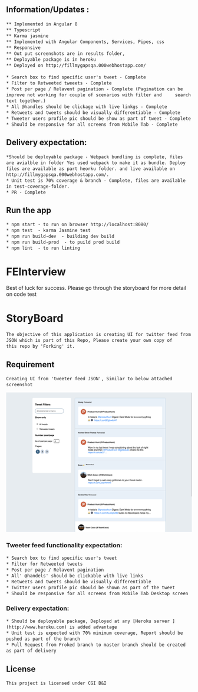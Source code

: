 
 ## Information/Updates :

    ** Implemented in Angular 8
    ** Typescript
    ** Karma jasmine
    ** Implemented with Angular Components, Services, Pipes, css
    ** Responsive
    ** Out put screenshots are in results folder,
    ** Deployable package is in heroku
    ** Deployed on http://fillmygapsqa.000webhostapp.com/

    * Search box to find specific user's tweet - Complete
    * Filter to Retweeted tweeets - Complete
    * Post per page / Relavent pagination - Complete (Pagination can be improve not working for couple of scenarios with filter and     search text together.)
    * All @handles should be clickage with live linkgs - Complete
    * Retweets and tweets should be visually differentiable - Complete
    * Tweeter users profile pic should be show as part of tweet - Complete
    * Should be responsive for all screens from Mobile Tab - Complete
## Delivery expectation:
    *Should be deployable package - Webpack bundling is complete, files are avialble in folder Yes used webpack to make it as bundle. Deploy files are available as part heorku folder. and live available on http://fillmygapsqa.000webhostapp.com/.
    * Unit test is 70% coverage & branch - Complete, files are available in test-coverage-folder.
    * PR - Complete

## Run the app
    * npm start - to run on browser http://localhost:8080/
    * npm test  - karma Jasmine test
    * npm run build-dev  - building dev build
    * npm run build-prod  - to puild prod build
    * npm lint  - to run linting


# FEInterview
Best of luck for success. 
Please go through the storyboard for more detail on code test

# StoryBoard
    The objective of this application is creating UI for twitter feed from 
    JSON which is part of this Repo, Please create your own copy of 
    this repo by 'Forking' it.
 
 ## Requirement
    
    Creating UI from 'tweeter feed JSON', Similar to below attached screenshot
    
![Screenshot](SampleScreen.png)

### Tweeter feed functionality expectation:
    * Search box to find specific user's tweet 
    * Filter for Retweeted tweets 
    * Post per page / Relavent pagination
    * All' @handels' should be clickable with live links
    * Retweets and tweets should be visually differentiable 
    * Twitter users profile pic should be shown as part of the tweet
    * Should be responsive for all screens from Mobile Tab Desktop screen
    
### Delivery expectation:
    * Should be deployable package, Deployed at any [Heroku server ](http://www.heroku.com) is added advantage
    * Unit test is expected with 70% minimum coverage, Report should be pushed as part of the branch
    * Pull Request from Froked branch to master branch should be created as part of delivery
    
    
 ## License
    
    This project is licensed under CGI B&I 

      
  
   
